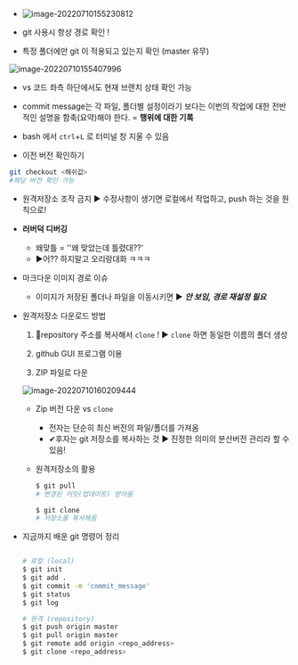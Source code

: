 - ![image-20220710155230812](../1)

- git 사용시 항상 경로 확인 !
- 특정 폴더에만 git 이 적용되고 있는지 확인 (master 유무)

![image-20220710155407996](../2)

- vs 코드 좌측 하단에서도 현재 브랜치 상태 확인 가능
- commit message는 각 파일, 폴더별 설정이라기 보다는 이번의 작업에 대한 전반적인 설명을 함축(요약)해야 한다.  = **행위에 대한 기록**

- bash 에서 `ctrl`+`L` 로 터미널 창 지울 수 있음

- 이전 버전 확인하기

```bash
git checkout <해쉬값>
#해당 버전 확인 가능
```

- 원격저장소 조작 금지 ▶ 수정사항이 생기면 로컬에서 작업하고, push 하는 것을 원칙으로!
- **러버덕 디버깅** 
  - 왜맞틀 = ''왜 맞았는데 틀렸대??'
  - ▶어?? 하지말고 오리랑대화 ㅋㅋㅋ
- 마크다운 이미지 경로 이슈
  - 이미지가 저장된 폴더나 파일을 이동시키면 ▶ ***안 보임, 경로 재설정 필요***



- 원격저장소 다운로드 방법

  1. 📌repository 주소를 복사해서 `clone` ! ▶ `clone` 하면 동일한 이름의 폴더 생성

  2. github GUI 프로그램 이용
  3. ZIP 파일로 다운 

  ![image-20220710160209444](../3)

  

  - Zip 버전 다운 vs `clone` 

    - 전자는 단순히 최신 버전의 파일/폴더를 가져옴 
    - ✔후자는 git 저장소를 복사하는 것 ▶ 진정한 의미의 분산버전 관리라 할 수 있음!

  - 원격저장소의 활용

    ```bash
    $ git pull 
    # 변경된 커밋(업데이트) 받아옴
    
    $ git clone
    # 저장소를 복사해옴
    ```

- 지금까지 배운 git 명령어 정리

  ```bash
  
  # 로컬 (local)
  $ git init
  $ git add .
  $ git commit -m 'commit_message'
  $ git status
  $ git log
  
  # 원격 (repository)
  $ git push origin master
  $ git pull origin master
  $ git remote add origin <repo_address>
  $ git clone <repo_address>
  
  ```

